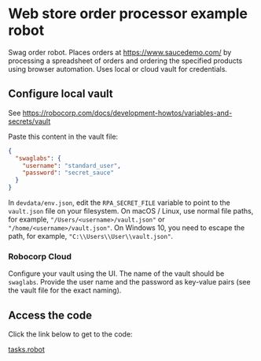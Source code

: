 # Web store order processor example robot

Swag order robot. Places orders at https://www.saucedemo.com/ by processing a
spreadsheet of orders and ordering the specified products using browser
automation. Uses local or cloud vault for credentials.

## Configure local vault

See https://robocorp.com/docs/development-howtos/variables-and-secrets/vault

Paste this content in the vault file:

```json
{
  "swaglabs": {
    "username": "standard_user",
    "password": "secret_sauce"
  }
}
```

In `devdata/env.json`, edit the `RPA_SECRET_FILE` variable to point to the
`vault.json` file on your filesystem. On macOS / Linux, use normal file paths,
for example, `"/Users/<username>/vault.json"` or `"/home/<username>/vault.json"`.
On Windows 10, you need to escape the path, for example, `"C:\\Users\\User\\vault.json"`.

### Robocorp Cloud

Configure your vault using the UI. The name of the vault should be `swaglabs`.
Provide the user name and the password as key-value pairs (see the vault file
for the exact naming).

## Access the code

Click the link below to get to the code:

[tasks.robot](./tasks.robot)
